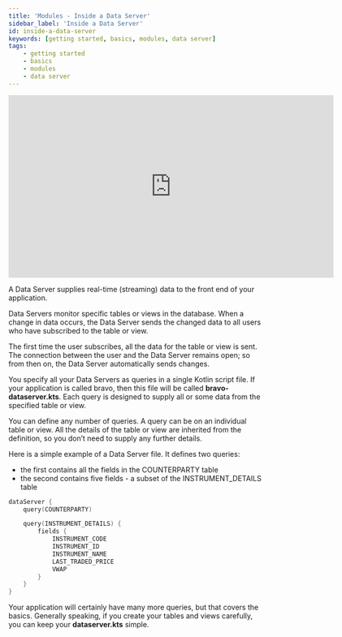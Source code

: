 ```yaml
---
title: 'Modules - Inside a Data Server'
sidebar_label: 'Inside a Data Server'
id: inside-a-data-server
keywords: [getting started, basics, modules, data server]
tags:
    - getting started
    - basics
    - modules
    - data server
---
```


<iframe src="https://player.vimeo.com/video/792592108?h=ccbf47bf29&amp" width="640" height="360" frameborder="0" allow="autoplay; fullscreen; picture-in-picture" allowfullscreen></iframe>


A Data Server supplies real-time (streaming) data to the front end of your application.

Data Servers monitor specific tables or views in the database. When a change in data occurs, the Data Server sends the changed data to all users who have subscribed to the table or view.

The first time the user subscribes, all the data for the table or view is sent. The connection between the user and the Data Server remains open; so from then on, the Data Server automatically sends changes.

You specify all your Data Servers as queries in a single Kotlin script file. If your application is called bravo, then this file will be called **bravo-dataserver.kts**. Each query is designed to supply all or some data from the specified table or view.

You can define any number of queries. A query can be on an individual table or view. All the details of the table or view are inherited from the definition, so you don’t need to supply any further details.

Here is a simple example of a Data Server file. It defines two queries:

- the first contains all the fields in the COUNTERPARTY table
- the second contains five fields - a subset of the INSTRUMENT_DETAILS table

```kotlin
dataServer {
    query(COUNTERPARTY)

    query(INSTRUMENT_DETAILS) {
        fields {
            INSTRUMENT_CODE
            INSTRUMENT_ID
            INSTRUMENT_NAME
            LAST_TRADED_PRICE
            VWAP
        }
    }
}
```
Your application will certainly have many more queries, but that covers the basics. Generally speaking, if you create your tables and views carefully, you can keep your **dataserver.kts** simple.


